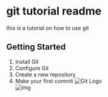 # git tutorial readme

this is a tutorial on how to use git

## Getting Started

1. Install Git
2. Configure Git
3. Create a new repository
4. Make your first commit
![Git Logo](https://encrypted-tbn0.gstatic.com/images?q=tbn:ANd9GcRC9e5PEFZSv_D7yt_M36IZQesJ4DGOgTvKdg&s)  
![img](https://i0.wp.com/bornsql.ca/wp-content/uploads/2022/03/Git-Logo-2Color.png?resize=350%2C200&ssl=1)
